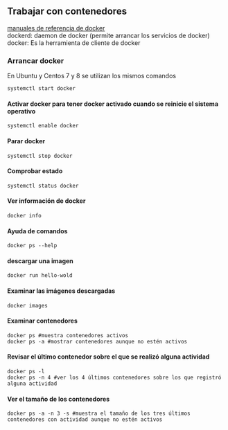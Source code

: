 ## Trabajar con contenedores   

[manuales de referencia de docker](https://docs.docker.com/reference/)  
dockerd: daemon de docker (permite arrancar los servicios de docker)  
docker: Es la herramienta de cliente de docker  

### Arrancar docker 
En Ubuntu y Centos 7 y 8 se utilizan los mismos comandos
```
systemctl start docker
```
#### Activar docker para tener docker activado cuando se reinicie el sistema operativo
```
systemctl enable docker
```
#### Parar docker
```
systemctl stop docker
```
#### Comprobar estado
```
systemctl status docker
```
#### Ver información de docker
```
docker info
```
#### Ayuda de comandos
```
docker ps --help
```
#### descargar una imagen
```
docker run hello-wold
```
#### Examinar las imágenes descargadas
```
docker images
```
#### Examinar contenedores 
```
docker ps #muestra contenedores activos
docker ps -a #mostrar contenedores aunque no estén activos
```
#### Revisar el último contenedor sobre el que se realizó alguna actividad
```
docker ps -l
docker ps -n 4 #ver los 4 últimos contenedores sobre los que registró alguna actividad
```
#### Ver el tamaño de los contenedores
```
docker ps -a -n 3 -s #muestra el tamaño de los tres últimos contenedores con actividad aunque no estén activos
```
